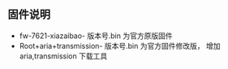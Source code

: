 ##  固件说明
* fw-7621-xiazaibao- 版本号.bin 为官方原版固件   
* Root+aria+transmission- 版本号.bin   为官方固件修改版， 增加aria,transmission 下载工具 
